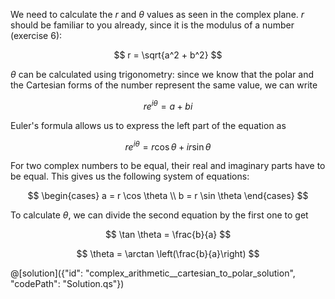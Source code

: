 We need to calculate the $r$ and $\theta$ values as seen in the complex plane. 
$r$ should be familiar to you already, since it is the modulus of a number (exercise 6):

$$ r = \sqrt{a^2 + b^2} $$

$\theta$ can be calculated using trigonometry: since we know that the polar and the Cartesian forms of the number represent the same value, we can write

$$ re^{i \theta} = a + bi $$

Euler's formula allows us to express the left part of the equation as 

$$ re^{i \theta} = r \cos \theta + i r \sin \theta $$

For two complex numbers to be equal, their real and imaginary parts have to be equal. This gives us the following system of equations:

$$ \begin{cases} a = r \cos \theta \\ b = r \sin \theta \end{cases} $$

To calculate $\theta$, we can divide the second equation by the first one to get

$$ \tan \theta = \frac{b}{a} $$

$$ \theta = \arctan \left(\frac{b}{a}\right) $$

@[solution]({"id": "complex_arithmetic__cartesian_to_polar_solution", "codePath": "Solution.qs"})
